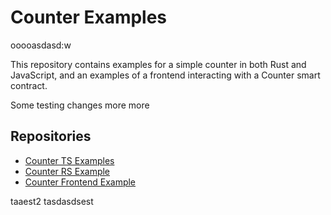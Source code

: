 # Counter Examples

ooooasdasd:w

This repository contains examples for a simple counter in both Rust and JavaScript, and an examples of a frontend interacting with a Counter smart contract. 

Some testing changes more more

## Repositories

- [Counter TS Examples](contract-ts)
- [Counter RS Example](contract-rs)
- [Counter Frontend Example](frontend)

taaest2
<asdasdsub>
tasdasdsest
